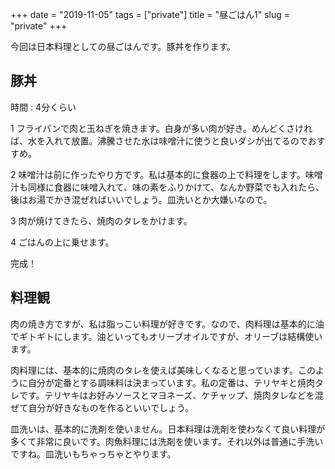 +++
date = "2019-11-05"
tags = ["private"]
title = "昼ごはん1"
slug = "private"
+++

今回は日本料理としての昼ごはんです。豚丼を作ります。

## 豚丼

時間 : 4分くらい

1 フライパンで肉と玉ねぎを焼きます。白身が多い肉が好き。めんどくさければ、水を入れて放置。沸騰させた水は味噌汁に使うと良いダシが出てるのでおすすめ。

2 味噌汁は前に作ったやり方です。私は基本的に食器の上で料理をします。味噌汁も同様に食器に味噌入れて、味の素をふりかけて、なんか野菜でも入れたら、後はお湯でかき混ぜればいいでしょう。皿洗いとか大嫌いなので。

3 肉が焼けてきたら、焼肉のタレをかけます。

4 ごはんの上に乗せます。

完成！

## 料理観

肉の焼き方ですが、私は脂っこい料理が好きです。なので、肉料理は基本的に油でギトギトにします。油といってもオリーブオイルですが、オリーブは結構使います。

肉料理には、基本的に焼肉のタレを使えば美味しくなると思っています。このように自分が定番とする調味料は決まっています。私の定番は、テリヤキと焼肉タレです。テリヤキはお好みソースとマヨネーズ、ケチャップ、焼肉タレなどを混ぜて自分が好きなものを作るといいでしょう。

皿洗いは、基本的に洗剤を使いません。日本料理は洗剤を使わなくて良い料理が多くて非常に良いです。肉魚料理には洗剤を使います。それ以外は普通に手洗いですね。皿洗いもちゃっちゃとやります。
